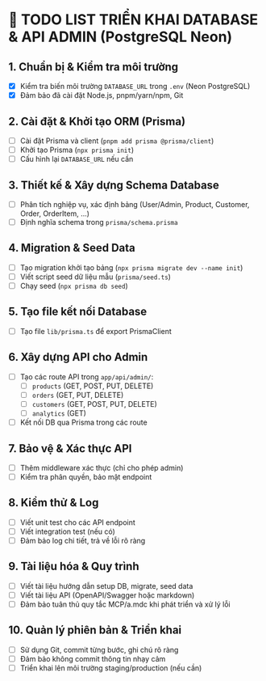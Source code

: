 # 📝 TODO LIST TRIỂN KHAI DATABASE & API ADMIN (PostgreSQL Neon)

## 1. Chuẩn bị & Kiểm tra môi trường
- [x] Kiểm tra biến môi trường `DATABASE_URL` trong `.env` (Neon PostgreSQL)
- [x] Đảm bảo đã cài đặt Node.js, pnpm/yarn/npm, Git

## 2. Cài đặt & Khởi tạo ORM (Prisma)
- [ ] Cài đặt Prisma và client (`pnpm add prisma @prisma/client`)
- [ ] Khởi tạo Prisma (`npx prisma init`)
- [ ] Cấu hình lại `DATABASE_URL` nếu cần

## 3. Thiết kế & Xây dựng Schema Database
- [ ] Phân tích nghiệp vụ, xác định bảng (User/Admin, Product, Customer, Order, OrderItem, ...)
- [ ] Định nghĩa schema trong `prisma/schema.prisma`

## 4. Migration & Seed Data
- [ ] Tạo migration khởi tạo bảng (`npx prisma migrate dev --name init`)
- [ ] Viết script seed dữ liệu mẫu (`prisma/seed.ts`)
- [ ] Chạy seed (`npx prisma db seed`)

## 5. Tạo file kết nối Database
- [ ] Tạo file `lib/prisma.ts` để export PrismaClient

## 6. Xây dựng API cho Admin
- [ ] Tạo các route API trong `app/api/admin/`:
  - [ ] `products` (GET, POST, PUT, DELETE)
  - [ ] `orders` (GET, PUT, DELETE)
  - [ ] `customers` (GET, POST, PUT, DELETE)
  - [ ] `analytics` (GET)
- [ ] Kết nối DB qua Prisma trong các route

## 7. Bảo vệ & Xác thực API
- [ ] Thêm middleware xác thực (chỉ cho phép admin)
- [ ] Kiểm tra phân quyền, bảo mật endpoint

## 8. Kiểm thử & Log
- [ ] Viết unit test cho các API endpoint
- [ ] Viết integration test (nếu có)
- [ ] Đảm bảo log chi tiết, trả về lỗi rõ ràng

## 9. Tài liệu hóa & Quy trình
- [ ] Viết tài liệu hướng dẫn setup DB, migrate, seed data
- [ ] Viết tài liệu API (OpenAPI/Swagger hoặc markdown)
- [ ] Đảm bảo tuân thủ quy tắc MCP/a.mdc khi phát triển và xử lý lỗi

## 10. Quản lý phiên bản & Triển khai
- [ ] Sử dụng Git, commit từng bước, ghi chú rõ ràng
- [ ] Đảm bảo không commit thông tin nhạy cảm
- [ ] Triển khai lên môi trường staging/production (nếu cần) 